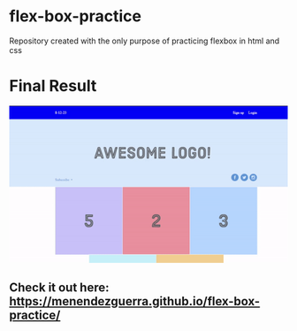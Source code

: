 # flex-box-practice
Repository created with the only purpose of practicing flexbox in html and css

# Final Result
![ ](result.gif)

## Check it out here: https://menendezguerra.github.io/flex-box-practice/
